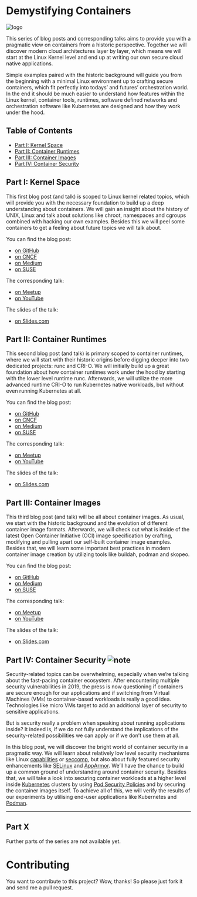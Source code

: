 # Demystifying Containers

![logo](logo-fit.png)

This series of blog posts and corresponding talks aims to provide you with a
pragmatic view on containers from a historic perspective. Together we will
discover modern cloud architectures layer by layer, which means we will start at
the Linux Kernel level and end up at writing our own secure cloud native
applications.

Simple examples paired with the historic background will guide you from the
beginning with a minimal Linux environment up to crafting secure containers,
which fit perfectly into todays’ and futures’ orchestration world. In the end it
should be much easier to understand how features within the Linux kernel,
container tools, runtimes, software defined networks and orchestration software
like Kubernetes are designed and how they work under the hood.

## Table of Contents

- [Part I: Kernel Space](#part-i-kernel-space)
- [Part II: Container Runtimes](#part-ii-container-runtimes)
- [Part III: Container Images](#part-iii-container-images)
- [Part IV: Container Security](#part-iv-container-security)

## Part I: Kernel Space

This first blog post (and talk) is scoped to Linux kernel related topics, which
will provide you with the necessary foundation to build up a deep understanding
about containers. We will gain an insight about the history of UNIX, Linux and
talk about solutions like chroot, namespaces and cgroups combined with hacking
our own examples. Besides this we will peel some containers to get a feeling
about future topics we will talk about.

You can find the blog post:

- [on GitHub](part1-kernel-space/post.md)
- [on CNCF](https://www.cncf.io/blog/2019/06/24/demystifying-containers-part-i-kernel-space)
- [on Medium](https://medium.com/p/2c53d6979504)
- [on SUSE](https://www.suse.com/c/demystifying-containers-part-i-kernel-space)

The corresponding talk:

- [on Meetup](https://meetu.ps/e/GrmTm/CJqk6/f)
- [on YouTube](https://youtu.be/Hb1bsfFyC-Q)

The slides of the talk:

- [on Slides.com](https://slides.com/saschagrunert/demystifying-containers-part-i-kernel-space)

## Part II: Container Runtimes

This second blog post (and talk) is primary scoped to container runtimes, where
we will start with their historic origins before digging deeper into two
dedicated projects: runc and CRI-O. We will initially build up a great
foundation about how container runtimes work under the hood by starting with the
lower level runtime runc. Afterwards, we will utilize the more advanced runtime
CRI-O to run Kubernetes native workloads, but without even running Kubernetes at
all.

You can find the blog post:

- [on GitHub](part2-container-runtimes/post.md)
- [on CNCF](https://www.cncf.io/blog/2019/07/15/demystifying-containers-part-ii-container-runtimes)
- [on Medium](https://medium.com/p/e363aa378f25)
- [on SUSE](https://www.suse.com/c/demystifying-containers-part-ii-container-runtimes)

The corresponding talk:

- [on Meetup](http://meetu.ps/e/GPJ3T/tbX1P/f)
- [on YouTube](https://youtu.be/UnnAhjJEdH4)

The slides of the talk:

- [on Slides.com](https://slides.com/saschagrunert/demystifying-containers-part-ii-container-runtimes)

## Part III: Container Images

This third blog post (and talk) will be all about container images. As usual, we
start with the historic background and the evolution of different container
image formats. Afterwards, we will check out what is inside of the latest Open
Container Initiative (OCI) image specification by crafting, modifying and
pulling apart our self-built container image examples. Besides that, we will learn
some important best practices in modern container image creation by utilizing
tools like buildah, podman and skopeo.

You can find the blog post:

- [on GitHub](part3-container-images/post.md)
- [on Medium](https://medium.com/p/244865de6fef)
- [on SUSE](https://www.suse.com/c/demystifying-containers-part-iii-container-images)

The corresponding talk:

- [on Meetup](https://www.meetup.com/de-DE/Linux-Meetup-Leipzig/events/263578530)
- [on YouTube](https://youtu.be/zjUXCKKJb-E)

The slides of the talk:

- [on Slides.com](https://slides.com/saschagrunert/demystifying-containers-part-iii-container-images)

## Part IV: Container Security ![note](https://img.shields.io/badge/note-unpublished-yellow)

Security-related topics can be overwhelming, especially when we’re talking
about the fast-pacing container ecosystem. After encountering multiple security
vulnerabilities in 2019, the press is now questioning if containers are secure
enough for our applications and if switching from Virtual Machines (VMs) to
container-based workloads is really a good idea. Technologies like micro VMs
target to add an additional layer of security to sensitive applications.

But is security really a problem when speaking about running applications
inside? It indeed is, if we do not fully understand the implications of the
security-related possibilities we can apply or if we don’t use them at all.

In this blog post, we will discover the bright world of container security in a
pragmatic way. We will learn about relatively low level security mechanisms
like Linux [capabilities][40] or [seccomp][41], but also about fully featured
security enhancements like [SELinux][42] and [AppArmor][43]. We’ll have the
chance to build up a common ground of understanding around container security.
Besides that, we will take a look into securing container workloads at a higher
level inside [Kubernetes][44] clusters by using [Pod Security Policies][45] and
by securing the container images itself. To achieve all of this, we will verify
the results of our experiments by utilising end-user applications like
Kubernetes and [Podman][46].

[40]: http://man7.org/linux/man-pages/man7/capabilities.7.html
[41]: https://en.wikipedia.org/wiki/Seccomp
[42]: https://en.wikipedia.org/wiki/Security-Enhanced_Linux
[43]: https://en.wikipedia.org/wiki/AppArmor
[44]: https://kubernetes.io
[45]: https://kubernetes.io/docs/concepts/policy/pod-security-policy
[46]: https://podman.io

<!--
You can find the blog post:

- [on GitHub](part4-container-security/post.md)
- [on Medium](https://medium.com/p/)
- [on SUSE](https://www.suse.com/c/demystifying-containers-part-iv-container-security)

The corresponding talk:

- [on Meetup](https://www.meetup.com/de-DE/Linux-Meetup-Leipzig/events/)
- [on YouTube](https://youtu.be/)

The slides of the talk:

- [on Slides.com](https://slides.com/saschagrunert/demystifying-containers-part-iv-container-security)
-->

---

## Part X

Further parts of the series are not available yet.

# Contributing

You want to contribute to this project? Wow, thanks! So please just fork it and
send me a pull request.
